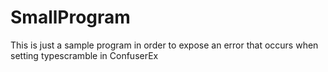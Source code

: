 # SmallProgram
 This is just a sample program in order to expose an error that occurs when setting typescramble in ConfuserEx
